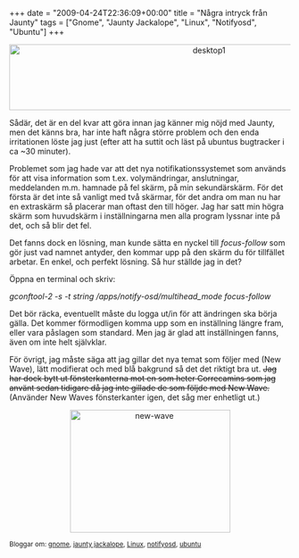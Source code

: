 +++
date = "2009-04-24T22:36:09+00:00"
title = "Några intryck från Jaunty"
tags = ["Gnome", "Jaunty Jackalope", "Linux", "Notifyosd", "Ubuntu"]
+++

<p style="text-align: center;">
  <a href="/images/2009/04/desktop.png"></a><a href="http://cdn.junkpile.se/2009/04/desktop1.png"><img class="aligncenter size-full wp-image-110" title="desktop1" src="http://cdn.junkpile.se/2009/04/desktop1.png" alt="desktop1" width="700" height="118" /></a>
</p>

Sådär, det är en del kvar att göra innan jag känner mig nöjd med Jaunty, men det känns bra, har inte haft några större problem och den enda irritationen löste jag just (efter att ha suttit och läst på ubuntus bugtracker i ca ~30 minuter).

Problemet som jag hade var att det nya notifikationssystemet som används för att visa information som t.ex. volymändringar, anslutningar, meddelanden m.m. hamnade på fel skärm, på min sekundärskärm. För det första är det inte så vanligt med två skärmar, för det andra om man nu har en extraskärm så placerar man oftast den till höger. Jag har satt min högra skärm som huvudskärm i inställningarna men alla program lyssnar inte på det, och så blir det fel.

Det fanns dock en lösning, man kunde sätta en nyckel till *focus-follow* som gör just vad namnet antyder, den kommar upp på den skärm du för tillfället arbetar. En enkel, och perfekt lösning. Så hur ställde jag in det?

Öppna en terminal och skriv:

*gconftool-2 -s -t string /apps/notify-osd/multihead_mode focus-follow*

Det bör räcka, eventuellt måste du logga ut/in för att ändringen ska börja gälla. Det kommer förmodligen komma upp som en inställning längre fram, eller vara påslagen som standard. Men jag är glad att inställningen fanns, även om inte helt självklar.

<p style="text-align: left;">
  För övrigt, jag måste säga att jag gillar det nya temat som följer med (New Wave), lätt modifierat och med blå bakgrund så det det riktigt bra ut. <span style="text-decoration: line-through;">Jag har dock bytt ut fönsterkanterna mot en som heter Correcamins som jag använt sedan tidigare då jag inte gillade de som följde med New Wave.</span> (Använder New Waves fönsterkanter igen, det såg mer enhetligt ut.)<span style="text-decoration: line-through;"><br /> </span>
</p>

<p style="text-align: center;">
  <a href="/images/2009/04/new-wave.png"><img class="aligncenter size-full wp-image-109" title="new-wave" src="http://cdn.junkpile.se/2009/04/new-wave.png" alt="new-wave" width="287" height="220" /></a>
</p>

<small> <p class='technorati-tags'>
  Bloggar om: <a class='technorati-link' href='http://bloggar.se/om/gnome' rel='tag' target='_self'>gnome</a>, <a class='technorati-link' href='http://bloggar.se/om/jaunty+jackalope' rel='tag' target='_self'>jaunty jackalope</a>, <a class='technorati-link' href='http://bloggar.se/om/Linux' rel='tag' target='_self'>Linux</a>, <a class='technorati-link' href='http://bloggar.se/om/notifyosd' rel='tag' target='_self'>notifyosd</a>, <a class='technorati-link' href='http://bloggar.se/om/ubuntu' rel='tag' target='_self'>ubuntu</a>
</p></small>
